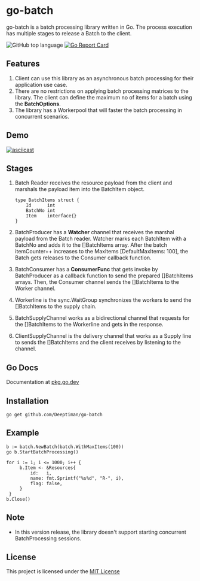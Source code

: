# go-batch
go-batch is a batch processing library written in Go. The process execution has multiple stages to release a Batch to the client.

![GitHub top language](https://img.shields.io/github/languages/top/Deeptiman/go-batch) [![Go Report Card](https://goreportcard.com/badge/github.com/Deeptiman/go-batch)](https://goreportcard.com/report/github.com/Deeptiman/go-batch)

## Features

1. Client can use this library as an asynchronous batch processing for their application use case.
2. There are no restrictions on applying batch processing matrices to the library. The client can define the maximum no of items for a batch using the <b>BatchOptions</b>.
3. The library has a Workerpool that will faster the batch processing in concurrent scenarios.

## Demo

   [![asciicast](https://asciinema.org/a/2vi5gAHjsuTrB3tCBTGeSW6hq.svg)](https://asciinema.org/a/2vi5gAHjsuTrB3tCBTGeSW6hq) 

## Stages

 1. Batch Reader receives the resource payload from the client and marshals the payload item into the BatchItem object.

    ``````````````````````````
    type BatchItems struct {
        Id      int
        BatchNo int
        Item    interface{}
    } 

    ``````````````````````````
2. BatchProducer has a <b>Watcher</b> channel that receives the marshal payload from the Batch reader. Watcher marks each BatchItem with a BatchNo and adds it to the []BatchItems array. After the batch itemCounter++ increases to the MaxItems [DefaultMaxItems: 100], the Batch gets
releases to the Consumer callback function.

3. BatchConsumer has a <b>ConsumerFunc</b> that gets invoke by BatchProducer as a callback function to send the prepared []BatchItems arrays. Then, the Consumer channel sends the 
[]BatchItems to the Worker channel.

4. Workerline is the sync.WaitGroup synchronizes the workers to send the []BatchItems to the supply chain.

5. BatchSupplyChannel works as a bidirectional channel that requests for the []BatchItems to the Workerline and gets in the response.

6. ClientSupplyChannel is the delivery channel that works as a Supply line to sends the []BatchItems and the client receives by listening to the channel.


## Go Docs

   Documentation at <a href="https://pkg.go.dev/github.com/Deeptiman/go-batch">pkg.go.dev</a>

## Installation

    go get github.com/Deeptiman/go-batch

## Example

   ```````````````````````````````````````````````````` 
   b := batch.NewBatch(batch.WithMaxItems(100))
   go b.StartBatchProcessing()

   for i := 1; i <= 1000; i++ {
        b.Item <- &Resources{
            id:   i,
            name: fmt.Sprintf("%s%d", "R-", i),
            flag: false,
        }
    }
   b.Close() 
  ````````````````````````````````````````````````````
  
## Note
- In this version release, the library doesn't support starting concurrent BatchProcessing sessions. 

## License

This project is licensed under the <a href="https://github.com/Deeptiman/go-batch/blob/main/LICENSE">MIT License</a>
